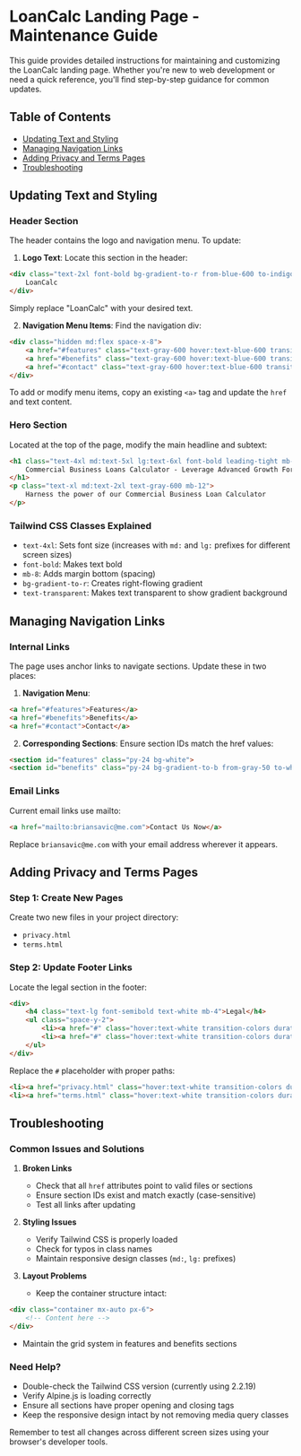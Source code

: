 # LoanCalc Landing Page - Maintenance Guide

This guide provides detailed instructions for maintaining and customizing the LoanCalc landing page. Whether you're new to web development or need a quick reference, you'll find step-by-step guidance for common updates.

## Table of Contents
- [Updating Text and Styling](#updating-text-and-styling)
- [Managing Navigation Links](#managing-navigation-links)
- [Adding Privacy and Terms Pages](#adding-privacy-and-terms-pages)
- [Troubleshooting](#troubleshooting)

## Updating Text and Styling

### Header Section
The header contains the logo and navigation menu. To update:

1. **Logo Text**: Locate this section in the header:
```html
<div class="text-2xl font-bold bg-gradient-to-r from-blue-600 to-indigo-600 bg-clip-text text-transparent">
    LoanCalc
</div>
```
Simply replace "LoanCalc" with your desired text.

2. **Navigation Menu Items**: Find the navigation div:
```html
<div class="hidden md:flex space-x-8">
    <a href="#features" class="text-gray-600 hover:text-blue-600 transition-colors duration-300">Features</a>
    <a href="#benefits" class="text-gray-600 hover:text-blue-600 transition-colors duration-300">Benefits</a>
    <a href="#contact" class="text-gray-600 hover:text-blue-600 transition-colors duration-300">Contact</a>
</div>
```
To add or modify menu items, copy an existing `<a>` tag and update the `href` and text content.

### Hero Section
Located at the top of the page, modify the main headline and subtext:

```html
<h1 class="text-4xl md:text-5xl lg:text-6xl font-bold leading-tight mb-8 bg-gradient-to-r from-blue-600 to-indigo-600 bg-clip-text text-transparent">
    Commercial Business Loans Calculator - Leverage Advanced Growth Forecasting
</h1>
<p class="text-xl md:text-2xl text-gray-600 mb-12">
    Harness the power of our Commercial Business Loan Calculator
</p>
```

### Tailwind CSS Classes Explained
- `text-4xl`: Sets font size (increases with `md:` and `lg:` prefixes for different screen sizes)
- `font-bold`: Makes text bold
- `mb-8`: Adds margin bottom (spacing)
- `bg-gradient-to-r`: Creates right-flowing gradient
- `text-transparent`: Makes text transparent to show gradient background

## Managing Navigation Links

### Internal Links
The page uses anchor links to navigate sections. Update these in two places:

1. **Navigation Menu**:
```html
<a href="#features">Features</a>
<a href="#benefits">Benefits</a>
<a href="#contact">Contact</a>
```

2. **Corresponding Sections**:
Ensure section IDs match the href values:
```html
<section id="features" class="py-24 bg-white">
<section id="benefits" class="py-24 bg-gradient-to-b from-gray-50 to-white">
```

### Email Links
Current email links use mailto:
```html
<a href="mailto:briansavic@me.com">Contact Us Now</a>
```
Replace `briansavic@me.com` with your email address wherever it appears.

## Adding Privacy and Terms Pages

### Step 1: Create New Pages
Create two new files in your project directory:
- `privacy.html`
- `terms.html`

### Step 2: Update Footer Links
Locate the legal section in the footer:
```html
<div>
    <h4 class="text-lg font-semibold text-white mb-4">Legal</h4>
    <ul class="space-y-2">
        <li><a href="#" class="hover:text-white transition-colors duration-300">Privacy Policy</a></li>
        <li><a href="#" class="hover:text-white transition-colors duration-300">Terms of Service</a></li>
    </ul>
</div>
```

Replace the `#` placeholder with proper paths:
```html
<li><a href="privacy.html" class="hover:text-white transition-colors duration-300">Privacy Policy</a></li>
<li><a href="terms.html" class="hover:text-white transition-colors duration-300">Terms of Service</a></li>
```

## Troubleshooting

### Common Issues and Solutions

1. **Broken Links**
   - Check that all `href` attributes point to valid files or sections
   - Ensure section IDs exist and match exactly (case-sensitive)
   - Test all links after updating

2. **Styling Issues**
   - Verify Tailwind CSS is properly loaded
   - Check for typos in class names
   - Maintain responsive design classes (`md:`, `lg:` prefixes)

3. **Layout Problems**
   - Keep the container structure intact:
```html
<div class="container mx-auto px-6">
    <!-- Content here -->
</div>
```
   - Maintain the grid system in features and benefits sections

### Need Help?
- Double-check the Tailwind CSS version (currently using 2.2.19)
- Verify Alpine.js is loading correctly
- Ensure all sections have proper opening and closing tags
- Keep the responsive design intact by not removing media query classes

Remember to test all changes across different screen sizes using your browser's developer tools.